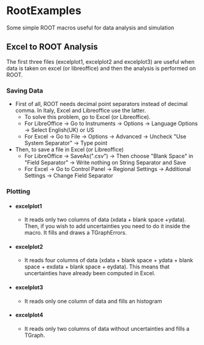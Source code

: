# RootExamples
Some simple ROOT macros useful for data analysis and simulation

## Excel to ROOT Analysis
The first three files (excelplot1, excelplot2 and excelplot3) are useful when data is taken on excel (or libreoffice) and then the analysis is performed on ROOT. 

### Saving Data
- First of all, ROOT needs decimal point separators instead of decimal comma. In Italy, Excel and Libreoffice use the latter.
  - To solve this problem, go to Excel (or Libreoffice).
  - For LibreOffice -> Go to Instruments -> Options -> Language Options -> Select English(UK) or US
  - For Excel -> Go to File -> Options -> Advanced -> Uncheck "Use System Separator" -> Type point
- Then, to save a file in Excel (or Libreoffice)
  - For LibreOffice -> SaveAs(".csv") -> Then choose "Blank Space" in "Field Separator" -> Write nothing on String Separator and Save
  - For Excel -> Go to Control Panel -> Regional Settings -> Additional Settings -> Change Field Separator
  
### Plotting
- #### excelplot1
  - It reads only two columns of data (xdata + blank space +ydata). Then, if you wish to add uncertainties you need to do it inside the macro. It fills and draws a TGraphErrors.
- #### excelplot2
  - It reads four columns of data (xdata + blank space + ydata + blank space + exdata + blank space + eydata). This means that uncertainties have already been computed in Excel.
- #### excelplot3
  - It reads only one column of data and fills an histogram
- #### excelplot4
  - It reads only two columns of data without uncertainties and fills a TGraph.
